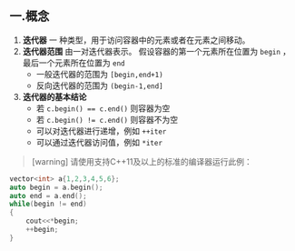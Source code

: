 ## 一.概念
1.	**迭代器** 一 种类型，用于访问容器中的元素或者在元素之间移动。
2.	**迭代器范围** 由一对迭代器表示。
	假设容器的第一个元素所在位置为 `begin` ，最后一个元素所在位置为  `end`
	+	一般迭代器的范围为 `[begin,end+1)` 
	+	反向迭代器的范围为 `(begin-1,end]`
3.	**迭代器的基本结论**
	+	若 `c.begin() == c.end()` 则容器为空
	+	若 `c.begin() != c.end()` 则容器不为空
	+	可以对迭代器进行递增，例如 `++iter`
	+	可以通过迭代器访问值，例如 `*iter`

>[warning] 请使用支持C++11及以上的标准的编译器运行此例：
```c++
vector<int> a{1,2,3,4,5,6};
auto begin = a.begin();
auto end = a.end();
while(begin != end)
{
	cout<<*begin;
	++begin;
}
```
